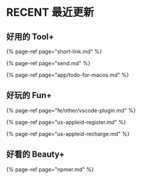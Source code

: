 # RECENT 最近更新

## 好用的 Tool+

{% page-ref page="short-link.md" %}

{% page-ref page="send.md" %}

{% page-ref page="app/todo-for-macos.md" %}

## 好玩的 Fun+

{% page-ref page="fe/other/vscode-plugin.md" %}

{% page-ref page="us-appleid-register.md" %}

{% page-ref page="us-appleid-recharge.md" %}

## 好看的 Beauty+

{% page-ref page="npmer.md" %}

